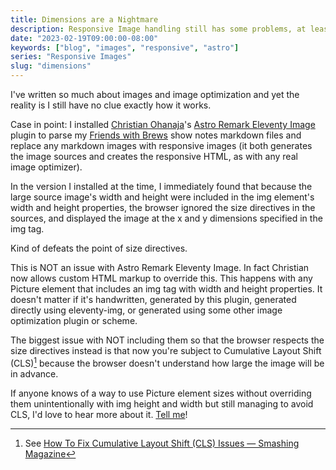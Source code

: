 ```yaml
---
title: Dimensions are a Nightmare
description: Responsive Image handling still has some problems, at least to my knowledge.
date: "2023-02-19T09:00:00-08:00"
keywords: ["blog", "images", "responsive", "astro"]
series: "Responsive Images"
slug: "dimensions"
---
```


I've written so much about images and image optimization and yet the reality is I still have no clue exactly how it works.

Case in point: I installed [Christian Ohanaja](https://cjohanaja.com)'s [Astro Remark Eleventy Image](https://github.com/ChrisOh431/astro-remark-eleventy-image) plugin to parse my [Friends with Brews](https://friendswithbrews.com) show notes markdown files and replace any markdown images with responsive images (it both generates the image sources and creates the responsive HTML, as with any real image optimizer).

In the version I installed at the time, I immediately found that because the large source image's width and height were included in the img element's width and height properties, the browser ignored the size directives in the sources, and displayed the image at the x and y dimensions specified in the img tag.

Kind of defeats the point of size directives.

This is NOT an issue with Astro Remark Eleventy Image. In fact Christian now allows custom HTML markup to override this. This happens with any Picture element that includes an img tag with width and height properties. It doesn't matter if it's handwritten, generated by this plugin, generated directly using eleventy-img, or generated using some other image optimization plugin or scheme.

The biggest issue with NOT including them so that the browser respects the size directives instead is that now you're subject to Cumulative Layout Shift (CLS)[^1] because the browser doesn't understand how large the image will be in advance.

If anyone knows of a way to use Picture element sizes without overriding them unintentionally with img height and width but still managing to avoid CLS, I'd love to hear more about it. [Tell me](https://appdot.net/@scottaw)!

[^1]: See [How To Fix Cumulative Layout Shift (CLS) Issues — Smashing Magazine](https://www.smashingmagazine.com/2021/06/how-to-fix-cumulative-layout-shift-issues/)
